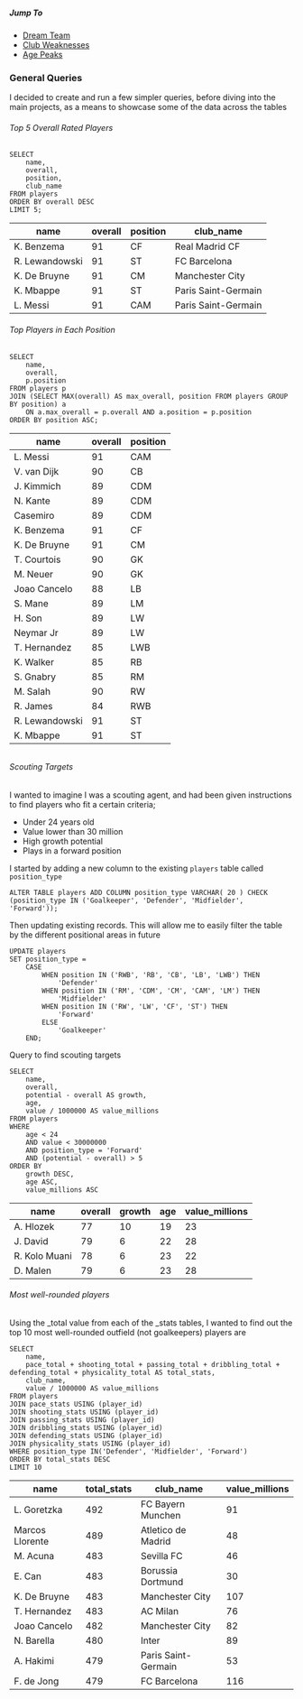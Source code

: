 ##### Jump To 

- [Dream Team](https://github.com/joegreig/fifa_23_sql_analysis/tree/main/queries/dream_team)
- [Club Weaknesses](https://github.com/joegreig/fifa_23_sql_analysis/tree/main/queries/club_weaknesses)
- [Age Peaks](https://github.com/joegreig/fifa_23_sql_analysis/tree/main/queries/age_peak)

### General Queries

I decided to create and run a few simpler queries, before diving into the main projects, as a means to showcase some of the data across the tables  

###### Top 5 Overall Rated Players

```postgresql
SELECT 
	name, 
    overall, 
    position, 
    club_name
FROM players
ORDER BY overall DESC
LIMIT 5;
```

| name           | overall | position | club_name           |
| -------------- | ------- | -------- | ------------------- |
| K. Benzema     | 91      | CF       | Real Madrid CF      |
| R. Lewandowski | 91      | ST       | FC Barcelona        |
| K. De Bruyne   | 91      | CM       | Manchester City     |
| K. Mbappe      | 91      | ST       | Paris Saint-Germain |
| L. Messi       | 91      | CAM      | Paris Saint-Germain |



###### Top Players in Each Position

```postgresql
SELECT
	name, 
	overall, 
    p.position 
FROM players p
JOIN (SELECT MAX(overall) AS max_overall, position FROM players GROUP BY position) a 
	ON a.max_overall = p.overall AND a.position = p.position 
ORDER BY position ASC;
```

| name           | overall | position |
| -------------- | ------- | -------- |
| L. Messi       | 91      | CAM      |
| V. van Dijk    | 90      | CB       |
| J. Kimmich     | 89      | CDM      |
| N. Kante       | 89      | CDM      |
| Casemiro       | 89      | CDM      |
| K. Benzema     | 91      | CF       |
| K. De Bruyne   | 91      | CM       |
| T. Courtois    | 90      | GK       |
| M. Neuer       | 90      | GK       |
| Joao Cancelo   | 88      | LB       |
| S. Mane        | 89      | LM       |
| H. Son         | 89      | LW       |
| Neymar Jr      | 89      | LW       |
| T. Hernandez   | 85      | LWB      |
| K. Walker      | 85      | RB       |
| S. Gnabry      | 85      | RM       |
| M. Salah       | 90      | RW       |
| R. James       | 84      | RWB      |
| R. Lewandowski | 91      | ST       |
| K. Mbappe      | 91      | ST       |

###### 

###### Scouting Targets

I wanted to imagine I was a scouting agent, and had been given instructions to find players who fit a certain criteria; 

- Under 24 years old 
- Value lower than 30 million
- High growth potential
- Plays in a forward position 

I started by adding a new column to the existing `players` table called `position_type`

```postgresql
ALTER TABLE players ADD COLUMN position_type VARCHAR( 20 ) CHECK (position_type IN ('Goalkeeper', 'Defender', 'Midfielder', 'Forward'));
```

Then updating existing records. This will allow me to easily filter the table by the different positional areas in future

```postgresql
UPDATE players
SET position_type = 
    CASE 
        WHEN position IN ('RWB', 'RB', 'CB', 'LB', 'LWB') THEN 
            'Defender'
        WHEN position IN ('RM', 'CDM', 'CM', 'CAM', 'LM') THEN 
            'Midfielder'
        WHEN position IN ('RW', 'LW', 'CF', 'ST') THEN 
            'Forward'
        ELSE
            'Goalkeeper'
    END;
```

Query to find scouting targets

```postgresql
SELECT 
    name, 
    overall, 
    potential - overall AS growth,
    age,
    value / 1000000 AS value_millions
FROM players
WHERE
	age < 24 
    AND value < 30000000
    AND position_type = 'Forward' 
    AND (potential - overall) > 5 
ORDER BY 
    growth DESC, 
    age ASC, 
    value_millions ASC 
```

| name          | overall | growth | age  | value_millions |
| ------------- | ------- | ------ | ---- | -------------- |
| A. Hlozek     | 77      | 10     | 19   | 23             |
| J. David      | 79      | 6      | 22   | 28             |
| R. Kolo Muani | 78      | 6      | 23   | 22             |
| D. Malen      | 79      | 6      | 23   | 28             |



###### Most well-rounded players

Using the _total value from each of the _stats tables, I wanted to find out the top 10 most well-rounded outfield (not goalkeepers) players are 

```postgresql
SELECT 
    name, 
    pace_total + shooting_total + passing_total + dribbling_total + defending_total + physicality_total AS total_stats, 
    club_name, 
    value / 1000000 AS value_millions
FROM players 
JOIN pace_stats USING (player_id)
JOIN shooting_stats USING (player_id)
JOIN passing_stats USING (player_id)
JOIN dribbling_stats USING (player_id)
JOIN defending_stats USING (player_id)
JOIN physicality_stats USING (player_id)
WHERE position_type IN('Defender', 'Midfielder', 'Forward')
ORDER BY total_stats DESC 
LIMIT 10 
```

| name            | total_stats | club_name           | value_millions |
| --------------- | ----------- | ------------------- | -------------- |
| L. Goretzka     | 492         | FC Bayern Munchen   | 91             |
| Marcos Llorente | 489         | Atletico de Madrid  | 48             |
| M. Acuna        | 483         | Sevilla FC          | 46             |
| E. Can          | 483         | Borussia Dortmund   | 30             |
| K. De Bruyne    | 483         | Manchester City     | 107            |
| T. Hernandez    | 483         | AC Milan            | 76             |
| Joao Cancelo    | 482         | Manchester City     | 82             |
| N. Barella      | 480         | Inter               | 89             |
| A. Hakimi       | 479         | Paris Saint-Germain | 53             |
| F. de Jong      | 479         | FC Barcelona        | 116            |
